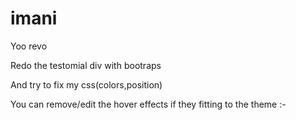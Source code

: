 # imani
Yoo revo  

Redo the testomial div with bootraps  

And try to fix my css(colors,position)   

You can remove/edit the hover effects if they fitting to the theme :-
